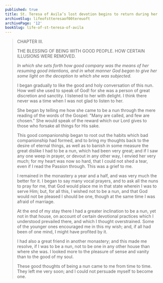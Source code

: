 ```yaml
---
published: true
title: St. Teresa of Avila’s lost devotion begins to return during her stay in the monastery
archiveSlug: lifeofstteresaof00tereuoft
archivePage: '12'
bookSlug: life-of-st-teresa-of-avila
---
```


> CHAPTER III.
>
> THE BLESSING OF BEING WITH GOOD PEOPLE. HOW CERTAIN ILLUSIONS WERE REMOVED.
>
> *In which she sets forth how good company was the means of her resuming good intentions, and in what manner God began to give her some light on the deception to which she was subjected.*
>
> I began gradually to like the good and holy conversation of this nun. How well she used to speak of God! for she was a person of great discretion and sanctity. I listened to her with delight. I think there never was a time when I was not glad to listen to her.
>
> She began by telling me how she came to be a nun through the mere reading of the words of the Gospel: "Many are called, and few are chosen." She would speak of the reward which our Lord gives to those who forsake all things for His sake.
>
> This good companionship began to root out the habits which bad companionship had formed, and to bring my thoughts back to the desire of eternal things, as well as to banish in some measure the great dislike I had to be a nun, which had been very great; and if I saw any one weep in prayer, or devout in any other way, I envied her very much; for my heart was now so hard, that I could not shed a tear, even if I read the Passion through. This was a grief to me.
>
> I remained in the monastery a year and a half, and was very much the better for it. I began to say many vocal prayers, and to ask all the nuns to pray for me, that God would place me in that state wherein I was to serve Him; but, for all this, I wished not to be a nun, and that God would not be pleased I should be one, though at the same time I was afraid of marriage.
>
> At the end of my stay there I had a greater inclination to be a nun, yet not in that house, on account of certain devotional practices which I understood prevailed there, and which I thought overstrained. Some of the younger ones encouraged me in this my wish; and, if all had been of one mind, I might have profited by it.
>
> I had also a great friend in another monastery; and this made me resolve, if I was to be a nun, not to be one in any other house than where she was. I looked more to the pleasure of sense and vanity than to the good of my soul.
>
> These good thoughts of being a nun came to me from time to time. They left me very soon; and I could not persuade myself to become one.

